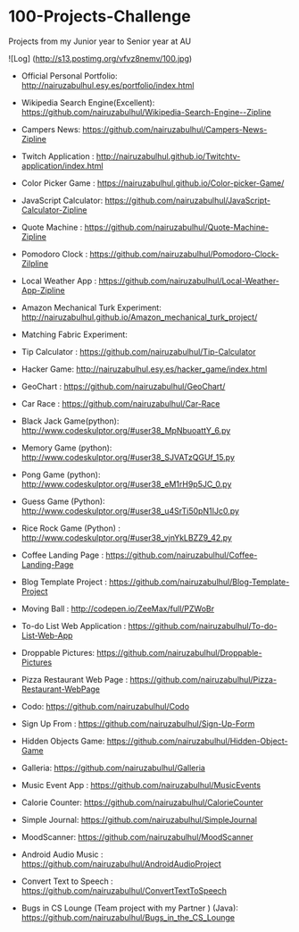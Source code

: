 # 100-Projects-Challenge
Projects from my Junior year to Senior year at AU 

![Log] (http://s13.postimg.org/vfvz8nemv/100.jpg)



- Official Personal Portfolio: http://nairuzabulhul.esy.es/portfolio/index.html



- Wikipedia Search Engine(Excellent): https://github.com/nairuzabulhul/Wikipedia-Search-Engine--Zipline
- Campers News: https://github.com/nairuzabulhul/Campers-News-Zipline
- Twitch Application : http://nairuzabulhul.github.io/Twitchtv-application/index.html
- Color Picker Game : https://nairuzabulhul.github.io/Color-picker-Game/

- JavaScript Calculator: https://github.com/nairuzabulhul/JavaScript-Calculator-Zipline
- Quote Machine : https://github.com/nairuzabulhul/Quote-Machine-Zipline
- Pomodoro Clock : https://github.com/nairuzabulhul/Pomodoro-Clock-Zilpline
- Local Weather App : https://github.com/nairuzabulhul/Local-Weather-App-Zipline

- Amazon Mechanical Turk Experiment: http://nairuzabulhul.github.io/Amazon_mechanical_turk_project/
- Matching Fabric Experiment: 

- Tip Calculator : https://github.com/nairuzabulhul/Tip-Calculator 
- Hacker Game: http://nairuzabulhul.esy.es/hacker_game/index.html
- GeoChart :   https://github.com/nairuzabulhul/GeoChart/
- Car Race :  https://github.com/nairuzabulhul/Car-Race

- Black Jack Game(python):  http://www.codeskulptor.org/#user38_MpNbuoattY_6.py 
- Memory Game (python):  http://www.codeskulptor.org/#user38_SJVATzQGUf_15.py 
- Pong Game (python):  http://www.codeskulptor.org/#user38_eM1rH9p5JC_0.py 
- Guess Game (Python):  http://www.codeskulptor.org/#user38_u4SrTi50pN1IJc0.py 
- Rice Rock Game (Python) : http://www.codeskulptor.org/#user38_vjnYkLBZZ9_42.py


-  Coffee Landing Page : https://github.com/nairuzabulhul/Coffee-Landing-Page
-  Blog Template Project : https://github.com/nairuzabulhul/Blog-Template-Project
-  Moving Ball : http://codepen.io/ZeeMax/full/PZWoBr 
- To-do List Web Application : https://github.com/nairuzabulhul/To-do-List-Web-App


- Droppable Pictures: https://github.com/nairuzabulhul/Droppable-Pictures
- Pizza Restaurant Web Page : https://github.com/nairuzabulhul/Pizza-Restaurant-WebPage
- Codo: https://github.com/nairuzabulhul/Codo
- Sign Up From : https://github.com/nairuzabulhul/Sign-Up-Form
- Hidden Objects Game: https://github.com/nairuzabulhul/Hidden-Object-Game
- Galleria: https://github.com/nairuzabulhul/Galleria


- Music Event App : https://github.com/nairuzabulhul/MusicEvents
- Calorie Counter: https://github.com/nairuzabulhul/CalorieCounter
- Simple Journal: https://github.com/nairuzabulhul/SimpleJournal
- MoodScanner: https://github.com/nairuzabulhul/MoodScanner
- Android Audio Music : https://github.com/nairuzabulhul/AndroidAudioProject
- Convert Text to Speech : https://github.com/nairuzabulhul/ConvertTextToSpeech
- Bugs in CS Lounge (Team project with my Partner ) (Java): https://github.com/nairuzabulhul/Bugs_in_the_CS_Lounge




